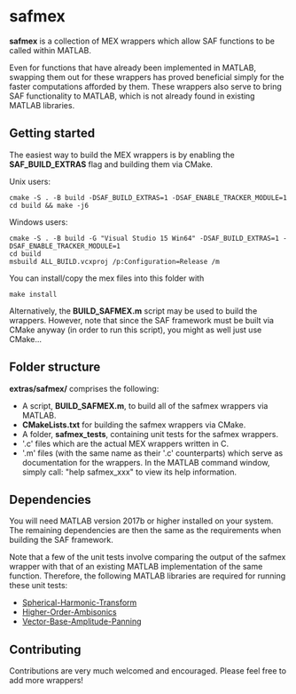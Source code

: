 # safmex

**safmex** is a collection of MEX wrappers which allow SAF functions to be called within MATLAB. 

Even for functions that have already been implemented in MATLAB, swapping them out for these wrappers has proved beneficial simply for the faster computations afforded by them. These wrappers also serve to bring SAF functionality to MATLAB, which is not already found in existing MATLAB libraries. 

## Getting started

The easiest way to build the MEX wrappers is by enabling the **SAF_BUILD_EXTRAS** flag and building them via CMake.

Unix users:
```
cmake -S . -B build -DSAF_BUILD_EXTRAS=1 -DSAF_ENABLE_TRACKER_MODULE=1
cd build && make -j6
```

Windows users:
```
cmake -S . -B build -G "Visual Studio 15 Win64" -DSAF_BUILD_EXTRAS=1 -DSAF_ENABLE_TRACKER_MODULE=1
cd build
msbuild ALL_BUILD.vcxproj /p:Configuration=Release /m
```

You can install/copy the mex files into this folder with
```
make install
```

Alternatively, the **BUILD_SAFMEX.m** script may be used to build the wrappers. However, note that since the SAF framework must be built via CMake anyway (in order to run this script), you might as well just use CMake...

## Folder structure

**extras/safmex/** comprises the following:
* A script, **BUILD_SAFMEX.m**, to build all of the safmex wrappers via MATLAB.
* **CMakeLists.txt** for building the safmex wrappers via CMake.
* A folder, **safmex_tests**, containing unit tests for the safmex wrappers. 
* '.c' files which are the actual MEX wrappers written in C.
* '.m' files (with the same name as their '.c' counterparts) which serve as documentation for the wrappers. In the MATLAB command window, simply call: "help safmex_xxx" to view its help information.


## Dependencies

You will need MATLAB version 2017b or higher installed on your system. The remaining dependencies are then the same as the requirements when building the SAF framework.

Note that a few of the unit tests involve comparing the output of the safmex wrapper with that of an existing MATLAB implementation of the same function. Therefore, the following MATLAB libraries are required for running these unit tests:
* [Spherical-Harmonic-Transform](https://github.com/polarch/Spherical-Harmonic-Transform)
* [Higher-Order-Ambisonics](https://github.com/polarch/Higher-Order-Ambisonics)
* [Vector-Base-Amplitude-Panning](https://github.com/polarch/Vector-Base-Amplitude-Panning)

## Contributing

Contributions are very much welcomed and encouraged. Please feel free to add more wrappers!
